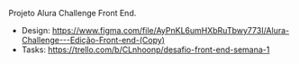 Projeto Alura Challenge Front End.


* Design: https://www.figma.com/file/AyPnKL6umHXbRuTbwy773I/Alura-Challenge---Edição-Front-end-(Copy)
* Tasks: https://trello.com/b/CLnhoonp/desafio-front-end-semana-1